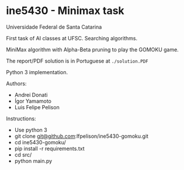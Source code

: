 # ine5430 - Minimax task
Universidade Federal de Santa Catarina

First task of AI classes at UFSC. Searching algorithms.

MiniMax algorithm with Alpha-Beta pruning to play the GOMOKU game.

The report/PDF solution is in Portuguese at `./solution.PDF`

Python 3 implementation.

Authors:
- Andrei Donati
- Ígor Yamamoto
- Luis Felipe Pelison

Instructions:
- Use python 3
- git clone git@github.com:lfpelison/ine5430-gomoku.git
- cd ine5430-gomoku/
- pip install -r requirements.txt
- cd src/
- python main.py
